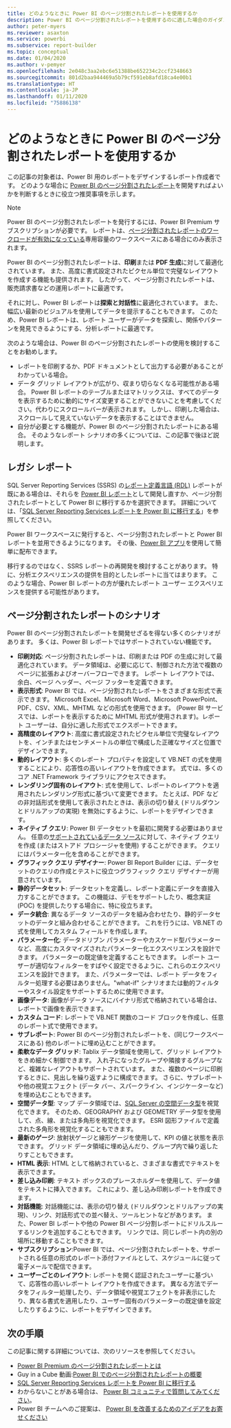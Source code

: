 ```yaml
---
title: どのようなときに Power BI のページ分割されたレポートを使用するか
description: Power BI のページ分割されたレポートを使用するのに適した場合のガイダンスです。
author: peter-myers
ms.reviewer: asaxton
ms.service: powerbi
ms.subservice: report-builder
ms.topic: conceptual
ms.date: 01/04/2020
ms.author: v-pemyer
ms.openlocfilehash: 2e048c3aa2ebc6e51388be652234c2ccf2348663
ms.sourcegitcommit: 801d2baa944469a5b79cf591eb8afd18ca4e00b1
ms.translationtype: HT
ms.contentlocale: ja-JP
ms.lasthandoff: 01/11/2020
ms.locfileid: "75886138"
---
```

# <a name="when-to-use-paginated-reports-in-power-bi"></a>どのようなときに Power BI のページ分割されたレポートを使用するか

この記事の対象者は、Power BI 用のレポートをデザインするレポート作成者です。 どのような場合に [Power BI のページ分割されたレポート](../paginated-reports-report-builder-power-bi.md)を開発すればよいかを判断するときに役立つ推奨事項を示します。

> [!NOTE]
> Power BI のページ分割されたレポートを発行するには、Power BI Premium サブスクリプションが必要です。 レポートは、[ページ分割されたレポートのワークロードが有効になっている](../service-admin-premium-workloads.md#paginated-reports)専用容量のワークスペースにある場合にのみ表示されます。

Power BI のページ分割されたレポートは、**印刷**または **PDF 生成**に対して最適化されています。 また、高度に書式設定されたピクセル単位で完璧なレイアウトを作成する機能も提供されます。 したがって、ページ分割されたレポートは、販売請求書などの運用レポートに最適です。

それに対し、Power BI レポートは**探索と対話性**に最適化されています。 また、幅広い最新のビジュアルを使用してデータを提示することもできます。 このため、Power BI レポートは、レポート ユーザーがデータを探索し、関係やパターンを発見できるようにする、分析レポートに最適です。

次のような場合は、Power BI のページ分割されたレポートの使用を検討することをお勧めします。

* レポートを印刷するか、PDF ドキュメントとして出力する必要があることがわかっている場合。
* データ グリッド レイアウトが広がり、収まり切らなくなる可能性がある場合。 Power BI レポートのテーブルまたはマトリックスは、すべてのデータを表示するために動的にサイズ変更することができないことを考慮してください。代わりにスクロールバーが表示されます。 しかし、印刷した場合は、スクロールして見えていないデータを表示することはできません。
* 自分が必要とする機能が、Power BI のページ分割されたレポートにある場合。 そのようなレポート シナリオの多くについては、この記事で後ほど説明します。

## <a name="legacy-reports"></a>レガシ レポート

SQL Server Reporting Services (SSRS) の[レポート定義言語 (RDL)](/sql/reporting-services/reports/report-definition-language-ssrs) レポートが既にある場合は、それらを [Power BI レポート](../consumer/end-user-reports.md)として開発し直すか、ページ分割されたレポートとして Power BI に移行するかを選択できます。 詳細については、「[SQL Server Reporting Services レポートを Power BI に移行する](migrate-ssrs-reports-to-power-bi.md)」を参照してください。

Power BI ワークスペースに発行すると、ページ分割されたレポートと Power BI レポートを並用できるようになります。 その後、[Power BI アプリ](../service-create-distribute-apps.md)を使用して簡単に配布できます。

移行するのではなく、SSRS レポートの再開発を検討することがあります。 特に、分析エクスペリエンスの提供を目的としたレポートに当てはまります。 このような場合、Power BI レポートの方が優れたレポート ユーザー エクスペリエンスを提供する可能性があります。

## <a name="paginated-report-scenarios"></a>ページ分割されたレポートのシナリオ

Power BI のページ分割されたレポートを開発せざるを得ない多くのシナリオがあります。 多くは、Power BI レポートではサポートされていない機能です。

* **印刷対応**: ページ分割されたレポートは、印刷または PDF の生成に対して最適化されています。 データ領域は、必要に応じて、制御された方法で複数のページに拡張およびオーバーフローできます。 レポート レイアウトでは、余白、ページ ヘッダー、ページ フッターを定義できます。
* **表示形式**: Power BI では、ページ分割されたレポートをさまざまな形式で表示できます。 Microsoft Excel、Microsoft Word、Microsoft PowerPoint、PDF、CSV、XML、MHTML などの形式を使用できます。 (Power BI サービスでは、レポートを表示するために MHTML 形式が使用されます)。レポート ユーザーは、自分に適した形式でエクスポートできます。
* **高精度のレイアウト**: 高度に書式設定されたピクセル単位で完璧なレイアウトを、インチまたはセンチメートルの単位で構成した正確なサイズと位置でデザインできます。
* **動的レイアウト**: 多くのレポート プロパティを設定して VB.NET の式を使用することにより、応答性の高いレイアウトを作成できます。 式では、多くのコア .NET Framework ライブラリにアクセスできます。
* **レンダリング固有のレイアウト**: 式を使用して、レポートのレイアウトを適用されたレンダリング形式に基づいて変更できます。 たとえば、PDF などの非対話形式を使用して表示されたときは、表示の切り替え (ドリルダウンとドリルアップの実現) を無効にするように、レポートをデザインできます。
* **ネイティブ クエリ**: Power BI データセットを最初に開発する必要はありません。 任意の[サポートされているデータ ソース](../paginated-reports-data-sources.md)に対して、ネイティブ クエリを作成 (またはストアド プロシージャを使用) することができます。 クエリにはパラメーター化を含めることができます。
* **グラフィック クエリ デザイナー**: Power BI Report Builder には、データセットのクエリの作成とテストに役立つグラフィック クエリ デザイナーが用意されています。
* **静的データセット**: データセットを定義し、レポート定義にデータを直接入力することができます。 この機能は、デモをサポートしたり、概念実証 (POC) を提供したりする場合に、特に役立ちます。
* **データ統合**: 異なるデータ ソースのデータを組み合わせたり、静的データセットのデータと組み合わせることができます。 これを行うには、VB.NET の式を使用してカスタム フィールドを作成します。
* **パラメーター化**: データドリブン パラメーターやカスケード型パラメーターなど、高度にカスタマイズされたパラメーター化エクスペリエンスを設計できます。 パラメーターの既定値を定義することもできます。 レポート ユーザーが適切なフィルターをすばやく設定できるように、これらのエクスペリエンスを設計できます。 また、パラメーターでは、レポート データをフィルター処理する必要はありません。"what-if" シナリオまたは動的フィルターやスタイル設定をサポートするために使用できます。
* **画像データ**: 画像がデータ ソースにバイナリ形式で格納されている場合は、レポートで画像を表示できます。
* **カスタム コード**: レポートで VB.NET 関数のコード ブロックを作成し、任意のレポート式で使用できます。
* **サブレポート**: Power BI のページ分割されたレポートを、(同じワークスペースにある) 他のレポートに埋め込むことができます。
* **柔軟なデータ グリッド**: Tablix データ領域を使用して、グリッド レイアウトをきめ細かく制御できます。 入れ子になったグループや隣接するグループなど、複雑なレイアウトもサポートされています。 また、複数のページに印刷するときに、見出しを繰り返すように構成できます。 さらに、サブレポートや他の視覚エフェクト (データ バー、スパークライン、インジケーターなど) を埋め込むこともできます。
* **空間データ型**: マップ データ領域では、[SQL Server の空間データ型](/sql/relational-databases/spatial/spatial-data-sql-server)を視覚化できます。 そのため、GEOGRAPHY および GEOMETRY データ型を使用して、点、線、または多角形を視覚化できます。 ESRI 図形ファイルで定義された多角形を視覚化することもできます。
* **最新のゲージ**: 放射状ゲージと線形ゲージを使用して、KPI の値と状態を表示できます。 グリッド データ領域に埋め込んだり、グループ内で繰り返したりすこともできます。
* **HTML 表示**: HTML として格納されていると、さまざまな書式でテキストを表示できます。
* **差し込み印刷**: テキスト ボックスのプレースホルダーを使用して、データ値をテキストに挿入できます。 これにより、差し込み印刷レポートを作成できます。
* **対話機能**: 対話機能には、表示の切り替え (ドリルダウンとドリルアップの実現)、リンク、対話形式での並べ替え、ツールヒントなどがあります。 また、Power BI レポートや他の Power BI ページ分割レポートにドリルスルーするリンクを追加することもできます。 リンクでは、同じレポート内の別の場所に移動することもできます。
* **サブスクリプション**:Power BI では、ページ分割されたレポートを、サポートされる任意の形式のレポート添付ファイルとして、スケジュールに従って電子メールで配信できます。
* **ユーザーごとのレイアウト**: レポートを開く認証されたユーザーに基づいて、応答性の高いレポート レイアウトを作成できます。 異なる方法でデータをフィルター処理したり、データ領域や視覚エフェクトを非表示にしたり、異なる書式を適用したり、ユーザー固有のパラメーターの既定値を設定したりするように、レポートをデザインできます。

## <a name="next-steps"></a>次の手順

この記事に関する詳細については、次のリソースを参照してください。

* [Power BI Premium のページ分割されたレポートとは](../paginated-reports-report-builder-power-bi.md)
* Guy in a Cube 動画:[Power BI でのページ分割されたレポートの概要](https://www.youtube.com/watch?v=wfqn45XNK3M)
* [SQL Server Reporting Services レポートを Power BI に移行する](migrate-ssrs-reports-to-power-bi.md)
* わからないことがある場合は、 [Power BI コミュニティで質問してみてください](https://community.powerbi.com/)。
* Power BI チームへのご提案は、 [Power BI を改善するためのアイデアをお寄せください](https://ideas.powerbi.com)
